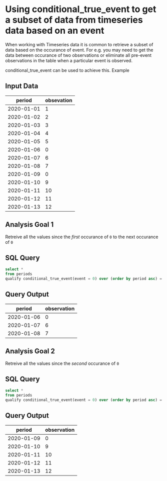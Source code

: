 # Using conditional_true_event to get a subset of data from timeseries data based on an event

When working with Timeseries data it is common to retrieve a subset of data based on the occurance of event. For e.g. you may need to get the data between occurance of two observations or eliminate all pre-event observations in the table when a particular event is observed. 

conditional_true_event can be used to achieve this. Example

## Input Data

|period|obsevation|
|------------|----|
| 2020-01-01 | 1  |
| 2020-01-02 | 2  |
| 2020-01-03 | 3  |
| 2020-01-04 | 4  |
| 2020-01-05 | 5  |
| 2020-01-06 | 0  |
| 2020-01-07 | 6  |
| 2020-01-08 | 7  |
| 2020-01-09 | 0  |
| 2020-01-10 | 9  |
| 2020-01-11 | 10 |
| 2020-01-12 | 11 |
| 2020-01-13 | 12 |

## Analysis Goal 1
Retreive all the values since the _first_ occurance of `0` to the next occurance of `0`

## SQL Query

```sql
select *
from periods
qualify conditional_true_event(event = 0) over (order by period asc) = 1;
```

## Query Output

|period|observation|
|------------|----|
| 2020-01-06 | 0 |
| 2020-01-07 | 6 |
| 2020-01-08 | 7 |

## Analysis Goal 2
Retreive all the values since the _second_ occurance of `0`

## SQL Query

```sql
select *
from periods
qualify conditional_true_event(event = 0) over (order by period asc) = 2;
```

## Query Output

|period|observation|
|------------|----|
| 2020-01-09 | 0  |
| 2020-01-10 | 9  |
| 2020-01-11 | 10 |
| 2020-01-12 | 11 |
| 2020-01-13 | 12 |


